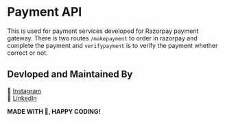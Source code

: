 # Payment API
This is used for payment services developed for Razorpay payment gateway. There is two routes ```/makepayment``` to order in razorpay and complete the payment and ```verifypayment```
is to verify the payment whether correct or not.


## Devloped and Maintained By

📸 [Instagram](https://www.instagram.com/lucifer_the_king/?hl=en) <br />
🧳 [LinkedIn](https://www.linkedin.com/in/nihal-ahamed-m-s-7b6808190/)
<br>

**MADE WITH 💖, HAPPY CODING!**
